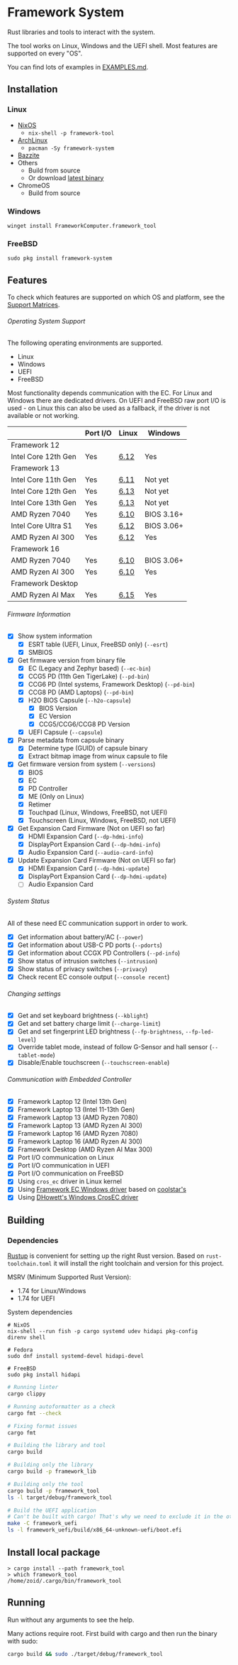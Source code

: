 # Framework System

Rust libraries and tools to interact with the system.

The tool works on Linux, Windows and the UEFI shell.
Most features are supported on every "OS".

You can find lots of examples in [EXAMPLES.md](./EXAMPLES.md).

## Installation

### Linux

- [NixOS](https://github.com/NixOS/nixpkgs/blob/nixos-25.05/pkgs/by-name/fr/framework-tool/package.nix)
  - `nix-shell -p framework-tool`
- [ArchLinux](https://archlinux.org/packages/extra/x86_64/framework-system/)
  - `pacman -Sy framework-system`
- [Bazzite](https://github.com/ublue-os/bazzite/pull/3026)
- Others
  - Build from source
  - Or download [latest binary](https://github.com/FrameworkComputer/framework-system/releases/latest/download/framework_tool)
- ChromeOS
  - Build from source

### Windows

```
winget install FrameworkComputer.framework_tool
```

### FreeBSD

```
sudo pkg install framework-system
```

## Features

To check which features are supported on which OS and platform,
see the [Support Matrices](support-matrices.md).

###### Operating System Support

The following operating environments are supported.

- Linux
- Windows
- UEFI
- FreeBSD

Most functionality depends communication with the EC.
For Linux and Windows there are dedicated drivers.
On UEFI and FreeBSD raw port I/O is used - on Linux this can also be used as a fallback, if the driver is not available or not working.

|                     | Port I/O | Linux | Windows |
|---------------------|----------| ------|---------|
| Framework 12        |          |       |         |
| Intel Core 12th Gen | Yes      | [6.12](https://github.com/torvalds/linux/commit/62be134abf4250474a7a694837064bc783d2b291) | Yes        |
| Framework 13        |          |       |         |
| Intel Core 11th Gen | Yes      | [6.11](https://github.com/torvalds/linux/commit/04ca0a51f1e63bd553fd4af8e9af0fe094fa4f0a) | Not yet    |
| Intel Core 12th Gen | Yes      | [6.13](https://github.com/torvalds/linux/commit/dcd59d0d7d51b2a4b768fc132b0d74a97dfd6d6a) | Not yet    |
| Intel Core 13th Gen | Yes      | [6.13](https://github.com/torvalds/linux/commit/dcd59d0d7d51b2a4b768fc132b0d74a97dfd6d6a) | Not yet    |
| AMD Ryzen 7040      | Yes      | [6.10](https://github.com/torvalds/linux/commit/c8f460d991df93d87de01a96b783cad5a2da9616) | BIOS 3.16+ |
| Intel Core Ultra S1 | Yes      | [6.12](https://github.com/torvalds/linux/commit/62be134abf4250474a7a694837064bc783d2b291) | BIOS 3.06+ |
| AMD Ryzen AI 300    | Yes      | [6.12](https://github.com/torvalds/linux/commit/62be134abf4250474a7a694837064bc783d2b291) | Yes        |
| Framework 16        |          |       |         |
| AMD Ryzen 7040      | Yes      | [6.10](https://github.com/torvalds/linux/commit/c8f460d991df93d87de01a96b783cad5a2da9616) | BIOS 3.06+ |
| AMD Ryzen AI 300    | Yes      | [6.10](https://github.com/torvalds/linux/commit/c8f460d991df93d87de01a96b783cad5a2da9616) | Yes        |
| Framework Desktop   |          |       |         |
| AMD Ryzen AI Max    | Yes      | [6.15](https://github.com/torvalds/linux/commit/d83c45aeec9b223fe6db4175e9d1c4f5699cc37a) | Yes        |

###### Firmware Information

  - [x] Show system information
    - [x] ESRT table (UEFI, Linux, FreeBSD only) (`--esrt`)
    - [x] SMBIOS
  - [x] Get firmware version from binary file
    - [x] EC (Legacy and Zephyr based) (`--ec-bin`)
    - [x] CCG5 PD (11th Gen TigerLake) (`--pd-bin`)
    - [x] CCG6 PD (Intel systems, Framework Desktop) (`--pd-bin`)
    - [x] CCG8 PD (AMD Laptops) (`--pd-bin`)
    - [x] H2O BIOS Capsule (`--h2o-capsule`)
      - [x] BIOS Version
      - [x] EC Version
      - [x] CCG5/CCG6/CCG8 PD Version
    - [x] UEFI Capsule (`--capsule`)
  - [x] Parse metadata from capsule binary
    - [x] Determine type (GUID) of capsule binary
    - [x] Extract bitmap image from winux capsule to file
  - [x] Get firmware version from system (`--versions`)
    - [x] BIOS
    - [x] EC
    - [x] PD Controller
    - [x] ME (Only on Linux)
    - [x] Retimer
    - [x] Touchpad (Linux, Windows, FreeBSD, not UEFI)
    - [x] Touchscreen (Linux, Windows, FreeBSD, not UEFI)
  - [x] Get Expansion Card Firmware (Not on UEFI so far)
    - [x] HDMI Expansion Card (`--dp-hdmi-info`)
    - [x] DisplayPort Expansion Card (`--dp-hdmi-info`)
    - [x] Audio Expansion Card (`--audio-card-info`)
  - [x] Update Expansion Card Firmware (Not on UEFI so far)
    - [x] HDMI Expansion Card (`--dp-hdmi-update`)
    - [x] DisplayPort Expansion Card (`--dp-hdmi-update`)
    - [ ] Audio Expansion Card

###### System Status

All of these need EC communication support in order to work.

- [x] Get information about battery/AC (`--power`)
- [x] Get information about USB-C PD ports (`--pdorts`)
- [x] Get information about CCGX PD Controllers (`--pd-info`)
- [x] Show status of intrusion switches (`--intrusion`)
- [x] Show status of privacy switches (`--privacy`)
- [x] Check recent EC console output (`--console recent`)

###### Changing settings

- [x] Get and set keyboard brightness (`--kblight`)
- [x] Get and set battery charge limit (`--charge-limit`)
- [x] Get and set fingerprint LED brightness (`--fp-brightness`, `--fp-led-level`)
- [x] Override tablet mode, instead of follow G-Sensor and hall sensor (`--tablet-mode`)
- [x] Disable/Enable touchscreen (`--touchscreen-enable`)

###### Communication with Embedded Controller

- [x] Framework Laptop 12 (Intel 13th Gen)
- [x] Framework Laptop 13 (Intel 11-13th Gen)
- [x] Framework Laptop 13 (AMD Ryzen 7080)
- [x] Framework Laptop 13 (AMD Ryzen AI 300)
- [x] Framework Laptop 16 (AMD Ryzen 7080)
- [x] Framework Laptop 16 (AMD Ryzen AI 300)
- [x] Framework Desktop (AMD Ryzen AI Max 300)
- [x] Port I/O communication on Linux
- [x] Port I/O communication in UEFI
- [x] Port I/O communication on FreeBSD
- [x] Using `cros_ec` driver in Linux kernel
- [x] Using [Framework EC Windows driver](https://github.com/FrameworkComputer/crosecbus) based on [coolstar's](https://github.com/coolstar/crosecbus)
- [x] Using [DHowett's Windows CrosEC driver](https://github.com/DHowett/FrameworkWindowsUtils)

## Building

### Dependencies

[Rustup](https://rustup.rs/) is convenient for setting up the right Rust version.
Based on `rust-toolchain.toml` it will install the right toolchain and version for this project.

MSRV (Minimum Supported Rust Version):

- 1.74 for Linux/Windows
- 1.74 for UEFI

System dependencies

```
# NixOS
nix-shell --run fish -p cargo systemd udev hidapi pkg-config
direnv shell

# Fedora
sudo dnf install systemd-devel hidapi-devel

# FreeBSD
sudo pkg install hidapi
```

```sh
# Running linter
cargo clippy

# Running autoformatter as a check
cargo fmt --check

# Fixing format issues
cargo fmt

# Building the library and tool
cargo build

# Building only the library
cargo build -p framework_lib

# Building only the tool
cargo build -p framework_tool
ls -l target/debug/framework_tool

# Build the UEFI application
# Can't be built with cargo! That's why we need to exclude it in the other commands.
make -C framework_uefi
ls -l framework_uefi/build/x86_64-unknown-uefi/boot.efi
```

## Install local package

```
> cargo install --path framework_tool
> which framework_tool
/home/zoid/.cargo/bin/framework_tool
```

## Running

Run without any arguments to see the help.

Many actions require root. First build with cargo and then run the binary with sudo:

```sh
cargo build && sudo ./target/debug/framework_tool
```
